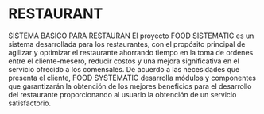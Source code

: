 # RESTAURANT
SISTEMA BASICO PARA RESTAURAN
El proyecto FOOD SISTEMATIC es un sistema desarrollada para los restaurantes, con el propósito principal de agilizar y optimizar el restaurante ahorrando tiempo en la toma de ordenes entre el cliente-mesero, reducir costos y una mejora significativa en el servicio ofrecido a los comensales. De acuerdo a las necesidades que presenta el cliente, FOOD SYSTEMATIC desarrolla módulos y componentes que garantizarán la obtención de los mejores beneficios para el desarrollo del restaurante proporcionando al usuario la obtención de un servicio satisfactorio.
